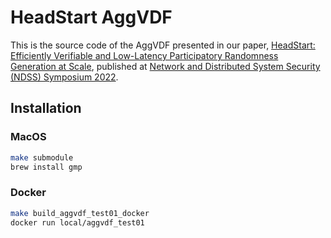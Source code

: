 # HeadStart AggVDF

This is the source code of the AggVDF presented in our paper, [HeadStart: Efficiently Verifiable and Low-Latency Participatory Randomness Generation at Scale](https://www.ndss-symposium.org/wp-content/uploads/2022-234-paper.pdf), published at [Network and Distributed System Security (NDSS) Symposium 2022](https://www.ndss-symposium.org/ndss-paper/auto-draft-184/).

## Installation

### MacOS

```sh
make submodule
brew install gmp
```

### Docker

```sh
make build_aggvdf_test01_docker
docker run local/aggvdf_test01
```
